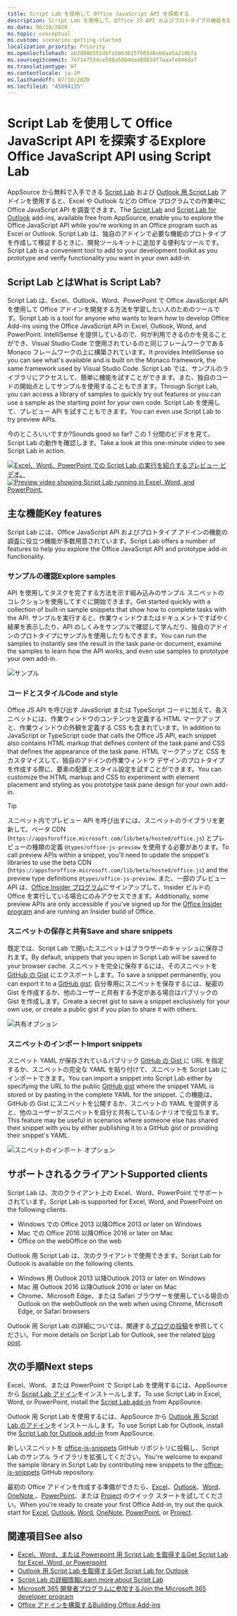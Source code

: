 ```yaml
---
title: Script Lab を使用して Office JavaScript API を探索する
description: Script Lab を使用して、Office JS API およびプロトタイプの機能を調べます。
ms.date: 06/10/2020
ms.topic: conceptual
ms.custom: scenarios:getting-started
localization_priority: Priority
ms.openlocfilehash: ab2d086551dbfa5063615f505d8cb8aa5a210b7a
ms.sourcegitcommit: 7ef14753dce598a5804dad8802df7aaafe046da7
ms.translationtype: HT
ms.contentlocale: ja-JP
ms.lasthandoff: 07/10/2020
ms.locfileid: "45094135"
---
```

# <a name="explore-office-javascript-api-using-script-lab"></a><span data-ttu-id="d71b6-103">Script Lab を使用して Office JavaScript API を探索する</span><span class="sxs-lookup"><span data-stu-id="d71b6-103">Explore Office JavaScript API using Script Lab</span></span>

<span data-ttu-id="d71b6-104">AppSource から無料で入手できる [Script Lab](https://appsource.microsoft.com/product/office/WA104380862) および [Outlook 用 Script Lab](https://appsource.microsoft.com/product/office/wa200001603) アドインを使用すると、Excel や Outlook などの Office プログラムでの作業中に Office JavaScript API を調査できます。</span><span class="sxs-lookup"><span data-stu-id="d71b6-104">The [Script Lab](https://appsource.microsoft.com/product/office/WA104380862) and [Script Lab for Outlook](https://appsource.microsoft.com/product/office/wa200001603) add-ins, available free from AppSource, enable you to explore the Office JavaScript API while you're working in an Office program such as Excel or Outlook.</span></span> <span data-ttu-id="d71b6-105">Script Lab は、独自のアドインで必要な機能のプロトタイプを作成して検証するときに、開発ツールキットに追加する便利なツールです。</span><span class="sxs-lookup"><span data-stu-id="d71b6-105">Script Lab is a convenient tool to add to your development toolkit as you prototype and verify functionality you want in your own add-in.</span></span>

## <a name="what-is-script-lab"></a><span data-ttu-id="d71b6-106">Script Lab とは</span><span class="sxs-lookup"><span data-stu-id="d71b6-106">What is Script Lab?</span></span>

<span data-ttu-id="d71b6-107">Script Lab は、Excel、Outlook、Word、PowerPoint で Office JavaScript API を使用して Office アドインを開発する方法を学習したい人のためのツールです。</span><span class="sxs-lookup"><span data-stu-id="d71b6-107">Script Lab is a tool for anyone who wants to learn how to develop Office Add-ins using the Office JavaScript API in Excel, Outlook, Word, and PowerPoint.</span></span> <span data-ttu-id="d71b6-108">IntelliSense を提供しているので、何が利用できるのかを見ることができ、Visual Studio Code で使用されているのと同じフレームワークである Monaco フレームワークの上に構築されています。</span><span class="sxs-lookup"><span data-stu-id="d71b6-108">It provides IntelliSense so you can see what's available and is built on the Monaco framework, the same framework used by Visual Studio Code.</span></span> <span data-ttu-id="d71b6-109">Script Lab では、サンプルのライブラリにアクセスして、簡単に機能を試すことができます。また、独自のコードの開始点としてサンプルを使用することもできます。</span><span class="sxs-lookup"><span data-stu-id="d71b6-109">Through Script Lab, you can access a library of samples to quickly try out features or you can use a sample as the starting point for your own code.</span></span> <span data-ttu-id="d71b6-110">Script Lab を使用して、プレビュー API を試すこともできます。</span><span class="sxs-lookup"><span data-stu-id="d71b6-110">You can even use Script Lab to try preview APIs.</span></span>

<span data-ttu-id="d71b6-111">今のところいいですか?</span><span class="sxs-lookup"><span data-stu-id="d71b6-111">Sounds good so far?</span></span> <span data-ttu-id="d71b6-112">この 1 分間のビデオを見て、Script Lab の動作を確認します。</span><span class="sxs-lookup"><span data-stu-id="d71b6-112">Take a look at this one-minute video to see Script Lab in action.</span></span>

<span data-ttu-id="d71b6-113">[![Excel、Word、PowerPoint での Script Lab の実行を紹介するプレビュー ビデオ。](../images/screenshot-wide-youtube.png 'Script Lab のプレビュー ビデオ')](https://aka.ms/scriptlabvideo)</span><span class="sxs-lookup"><span data-stu-id="d71b6-113">[![Preview video showing Script Lab running in Excel, Word, and PowerPoint.](../images/screenshot-wide-youtube.png 'Script Lab preview video')](https://aka.ms/scriptlabvideo)</span></span>

## <a name="key-features"></a><span data-ttu-id="d71b6-114">主な機能</span><span class="sxs-lookup"><span data-stu-id="d71b6-114">Key features</span></span>

<span data-ttu-id="d71b6-115">Script Lab には、Office JavaScript API およびプロトタイプ アドインの機能の調査に役立つ機能が多数用意されています。</span><span class="sxs-lookup"><span data-stu-id="d71b6-115">Script Lab offers a number of features to help you explore the Office JavaScript API and prototype add-in functionality.</span></span>

### <a name="explore-samples"></a><span data-ttu-id="d71b6-116">サンプルの確認</span><span class="sxs-lookup"><span data-stu-id="d71b6-116">Explore samples</span></span>

<span data-ttu-id="d71b6-117">API を使用してタスクを完了する方法を示す組み込みのサンプル スニペットのコレクションを使用してすぐに開始できます。</span><span class="sxs-lookup"><span data-stu-id="d71b6-117">Get started quickly with a collection of built-in sample snippets that show how to complete tasks with the API.</span></span> <span data-ttu-id="d71b6-118">サンプルを実行すると、作業ウィンドウまたはドキュメントですばやく結果を表示したり、API のしくみをサンプルで確認して学んだり、独自のアドインのプロトタイプにサンプルを使用したりもできます。</span><span class="sxs-lookup"><span data-stu-id="d71b6-118">You can run the samples to instantly see the result in the task pane or document, examine the samples to learn how the API works, and even use samples to prototype your own add-in.</span></span>

![サンプル](../images/script-lab-samples.jpg)

### <a name="code-and-style"></a><span data-ttu-id="d71b6-120">コードとスタイル</span><span class="sxs-lookup"><span data-stu-id="d71b6-120">Code and style</span></span>

<span data-ttu-id="d71b6-121">Office JS API を呼び出す JavaScript または TypeScript コードに加えて、各スニペットには、作業ウィンドウのコンテンツを定義する HTML マークアップと、作業ウィンドウの外観を定義する CSS も含まれています。</span><span class="sxs-lookup"><span data-stu-id="d71b6-121">In addition to JavaScript or TypeScript code that calls the Office JS API, each snippet also contains HTML markup that defines content of the task pane and CSS that defines the appearance of the task pane.</span></span> <span data-ttu-id="d71b6-122">HTML マークアップと CSS をカスタマイズして、独自のアドインの作業ウィンドウ デザインのプロトタイプを作成する際に、要素の配置とスタイル設定を試すことができます。</span><span class="sxs-lookup"><span data-stu-id="d71b6-122">You can customize the HTML markup and CSS to experiment with element placement and styling as you prototype task pane design for your own add-in.</span></span>

> [!TIP]
> <span data-ttu-id="d71b6-123">スニペット内でプレビュー API を呼び出すには、スニペットのライブラリを更新して、ベータ CDN (`https://appsforoffice.microsoft.com/lib/beta/hosted/office.js`) とプレビューの種類の定義 `@types/office-js-preview` を使用する必要があります。</span><span class="sxs-lookup"><span data-stu-id="d71b6-123">To call preview APIs within a snippet, you'll need to update the snippet's libraries to use the beta CDN (`https://appsforoffice.microsoft.com/lib/beta/hosted/office.js`) and the preview type definitions `@types/office-js-preview`.</span></span> <span data-ttu-id="d71b6-124">また、一部のプレビュー API は、[Office Insider プログラム](https://insider.office.com)にサインアップして、Insider ビルドの Office を実行している場合にのみアクセスできます。</span><span class="sxs-lookup"><span data-stu-id="d71b6-124">Additionally, some preview APIs are only accessible if you've signed up for the [Office Insider program](https://insider.office.com) and are running an Insider build of Office.</span></span>

### <a name="save-and-share-snippets"></a><span data-ttu-id="d71b6-125">スニペットの保存と共有</span><span class="sxs-lookup"><span data-stu-id="d71b6-125">Save and share snippets</span></span>

<span data-ttu-id="d71b6-126">既定では、Script Lab で開いたスニペットはブラウザーのキャッシュに保存されます。</span><span class="sxs-lookup"><span data-stu-id="d71b6-126">By default, snippets that you open in Script Lab will be saved to your browser cache.</span></span> <span data-ttu-id="d71b6-127">スニペットを完全に保存するには、そのスニペットを [GitHub の Gist](https://gist.github.com) にエクスポートします。</span><span class="sxs-lookup"><span data-stu-id="d71b6-127">To save a snippet permanently, you can export it to a [GitHub gist](https://gist.github.com).</span></span> <span data-ttu-id="d71b6-128">自分専用にスニペットを保存するには、秘密の Gist を作成するか、他のユーザーと共有する予定がある場合はパブリックの Gist を作成します。</span><span class="sxs-lookup"><span data-stu-id="d71b6-128">Create a secret gist to save a snippet exclusively for your own use, or create a public gist if you plan to share it with others.</span></span>

![共有オプション](../images/script-lab-share.jpg)

### <a name="import-snippets"></a><span data-ttu-id="d71b6-130">スニペットのインポート</span><span class="sxs-lookup"><span data-stu-id="d71b6-130">Import snippets</span></span>

<span data-ttu-id="d71b6-131">スニペット YAML が保存されているパブリック [ GitHub の Gist ](https://gist.github.com) に URL を指定するか、スニペットの完全な YAML を貼り付けて、スニペットを Script Lab にインポートできます。</span><span class="sxs-lookup"><span data-stu-id="d71b6-131">You can import a snippet into Script Lab either by specifying the URL to the public [GitHub gist](https://gist.github.com) where the snippet YAML is stored or by pasting in the complete YAML for the snippet.</span></span> <span data-ttu-id="d71b6-132">この機能は、GitHub の Gist にスニペットを公開するか、スニペットの YAML を提供すると、他のユーザーがスニペットを自分と共有しているシナリオで役立ちます。</span><span class="sxs-lookup"><span data-stu-id="d71b6-132">This feature may be useful in scenarios where someone else has shared their snippet with you by either publishing it to a GitHub gist or providing their snippet's YAML.</span></span>

![スニペットのインポート オプション](../images/script-lab-import-snippet.jpg)

## <a name="supported-clients"></a><span data-ttu-id="d71b6-134">サポートされるクライアント</span><span class="sxs-lookup"><span data-stu-id="d71b6-134">Supported clients</span></span>

<span data-ttu-id="d71b6-135">Script Lab は、次のクライアント上の Excel、Word、PowerPoint でサポートされています。</span><span class="sxs-lookup"><span data-stu-id="d71b6-135">Script Lab is supported for Excel, Word, and PowerPoint on the following clients.</span></span>

- <span data-ttu-id="d71b6-136">Windows での Office 2013 以降</span><span class="sxs-lookup"><span data-stu-id="d71b6-136">Office 2013 or later on Windows</span></span>
- <span data-ttu-id="d71b6-137">Mac での Office 2016 以降</span><span class="sxs-lookup"><span data-stu-id="d71b6-137">Office 2016 or later on Mac</span></span>
- <span data-ttu-id="d71b6-138">Office on the web</span><span class="sxs-lookup"><span data-stu-id="d71b6-138">Office on the web</span></span>

<span data-ttu-id="d71b6-139">Outlook 用 Script Lab は、次のクライアントで使用できます。</span><span class="sxs-lookup"><span data-stu-id="d71b6-139">Script Lab for Outlook is available on the following clients.</span></span>

- <span data-ttu-id="d71b6-140">Windows 用 Outlook 2013 以降</span><span class="sxs-lookup"><span data-stu-id="d71b6-140">Outlook 2013 or later on Windows</span></span>
- <span data-ttu-id="d71b6-141">Mac 用 Outlook 2016 以降</span><span class="sxs-lookup"><span data-stu-id="d71b6-141">Outlook 2016 or later on Mac</span></span>
- <span data-ttu-id="d71b6-142">Chrome、Microsoft Edge、または Safari ブラウザーを使用している場合の Outlook on the web</span><span class="sxs-lookup"><span data-stu-id="d71b6-142">Outlook on the web when using Chrome, Microsoft Edge, or Safari browsers</span></span>

<span data-ttu-id="d71b6-143">Outlook 用 Script Lab の詳細については、関連する[ブログの投稿](https://developer.microsoft.com/outlook/blogs/script-lab-now-supports-outlook/)を参照してください。</span><span class="sxs-lookup"><span data-stu-id="d71b6-143">For more details on Script Lab for Outlook, see the related [blog post](https://developer.microsoft.com/outlook/blogs/script-lab-now-supports-outlook/).</span></span>

## <a name="next-steps"></a><span data-ttu-id="d71b6-144">次の手順</span><span class="sxs-lookup"><span data-stu-id="d71b6-144">Next steps</span></span>

<span data-ttu-id="d71b6-145">Excel、Word、または PowerPoint で Script Lab を使用するには、AppSource から [Script Lab アドイン](https://appsource.microsoft.com/product/office/WA104380862)をインストールします。</span><span class="sxs-lookup"><span data-stu-id="d71b6-145">To use Script Lab in Excel, Word, or PowerPoint, install the [Script Lab add-in](https://appsource.microsoft.com/product/office/WA104380862) from AppSource.</span></span> 

<span data-ttu-id="d71b6-146">Outlook 用 Script Lab を使用するには、AppSource から [Outlook 用 Script Lab のアドイン](https://appsource.microsoft.com/product/office/wa200001603)をインストールします。</span><span class="sxs-lookup"><span data-stu-id="d71b6-146">To use Script Lab for Outlook, install the [Script Lab for Outlook add-in](https://appsource.microsoft.com/product/office/wa200001603) from AppSource.</span></span>

<span data-ttu-id="d71b6-147">新しいスニペットを [office-js-snippets](https://github.com/OfficeDev/office-js-snippets#office-js-snippets) GitHub リポジトリに投稿し、Script Lab のサンプル ライブラリを拡張してください。</span><span class="sxs-lookup"><span data-stu-id="d71b6-147">You're welcome to expand the sample library in Script Lab by contributing new snippets to the [office-js-snippets](https://github.com/OfficeDev/office-js-snippets#office-js-snippets) GitHub repository.</span></span>

<span data-ttu-id="d71b6-148">最初の Office アドインを作成する準備ができたら、[Excel](../quickstarts/excel-quickstart-jquery.md)、[Outlook](../quickstarts/outlook-quickstart.md)、[Word](../quickstarts/word-quickstart.md)、[OneNote ](../quickstarts/onenote-quickstart.md)、[PowerPoint](../quickstarts/powerpoint-quickstart.md)、または [Project](../quickstarts/project-quickstart.md) のクイック スタートを試してください。</span><span class="sxs-lookup"><span data-stu-id="d71b6-148">When you're ready to create your first Office Add-in, try out the quick start for [Excel](../quickstarts/excel-quickstart-jquery.md), [Outlook](../quickstarts/outlook-quickstart.md), [Word](../quickstarts/word-quickstart.md), [OneNote](../quickstarts/onenote-quickstart.md), [PowerPoint](../quickstarts/powerpoint-quickstart.md), or [Project](../quickstarts/project-quickstart.md).</span></span>

## <a name="see-also"></a><span data-ttu-id="d71b6-149">関連項目</span><span class="sxs-lookup"><span data-stu-id="d71b6-149">See also</span></span>

- [<span data-ttu-id="d71b6-150">Excel、Word、または Powerpoint 用 Script Lab を取得する</span><span class="sxs-lookup"><span data-stu-id="d71b6-150">Get Script Lab for Excel, Word, or Powerpoint</span></span>](https://appsource.microsoft.com/product/office/WA104380862)
- [<span data-ttu-id="d71b6-151">Outlook 用 Script Lab を取得する</span><span class="sxs-lookup"><span data-stu-id="d71b6-151">Get Script Lab for Outlook</span></span>](https://appsource.microsoft.com/product/office/wa200001603)
- [<span data-ttu-id="d71b6-152">Script Lab の詳細情報</span><span class="sxs-lookup"><span data-stu-id="d71b6-152">Learn more about Script Lab</span></span>](https://github.com/OfficeDev/script-lab#script-lab-a-microsoft-garage-project)
- [<span data-ttu-id="d71b6-153">Microsoft 365 開発者プログラムに参加する</span><span class="sxs-lookup"><span data-stu-id="d71b6-153">Join the Microsoft 365 developer program</span></span>](https://developer.microsoft.com/office/dev-program)
- [<span data-ttu-id="d71b6-154">Office アドインを構築する</span><span class="sxs-lookup"><span data-stu-id="d71b6-154">Building Office Add-ins</span></span>](../overview/office-add-ins-fundamentals.md)
